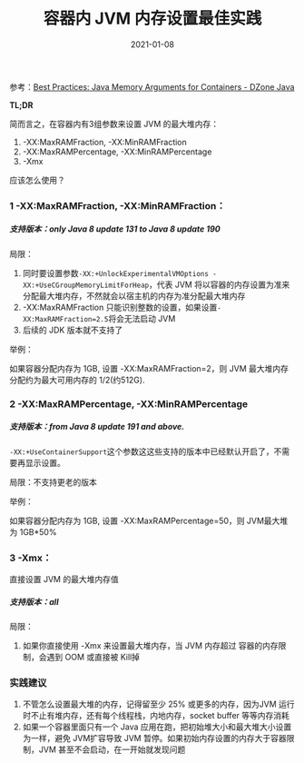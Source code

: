﻿---
title: 容器内 JVM 内存设置最佳实践
date: 2021-01-08
category:
  - 编程技术
tag:
  - Java
  - JVM
  - docker
--- 

参考：[Best Practices: Java Memory Arguments for Containers - DZone Java](https://dzone.com/articles/best-practices-java-memory-arguments-for-container)

**TL;DR**

 简而言之，在容器内有3组参数来设置 JVM 的最大堆内存：

1. -XX:MaxRAMFraction, -XX:MinRAMFraction
2. -XX:MaxRAMPercentage, -XX:MinRAMPercentage
3. -Xmx 

应该怎么使用？

### 1 -XX:MaxRAMFraction, -XX:MinRAMFraction：

##### 支持版本：only Java 8 update 131 to Java 8 update 190

局限：

1. 同时要设置参数`-XX:+UnlockExperimentalVMOptions -XX:+UseCGroupMemoryLimitForHeap`，代表 JVM 将以容器的内存设置为准来分配最大堆内存，不然就会以宿主机的内存为准分配最大堆内存
2. -XX:MaxRAMFraction 只能识别整数的设置，如果设置`-XX:MaxRAMFraction=2.5`将会无法启动 JVM
3. 后续的 JDK 版本就不支持了

举例：

如果容器分配内存为 1GB, 设置 -XX:MaxRAMFraction=2，则 JVM 最大堆内存分配约为最大可用内存的 1/2(约512G).

### 2 -XX:MaxRAMPercentage, -XX:MinRAMPercentage

##### 支持版本：from Java 8 update 191 and above.

`-XX:+UseContainerSupport`这个参数这这些支持的版本中已经默认开启了，不需要再显示设置。

局限：不支持更老的版本

举例：

如果容器分配内存为 1GB, 设置 -XX:MaxRAMPercentage=50，则 JVM最大堆为 1GB*50%

### 3 -Xmx：

直接设置 JVM 的最大堆内存值

##### 支持版本：all

局限：

1. 如果你直接使用 -Xmx 来设置最大堆内存，当 JVM 内存超过 容器的内存限制，会遇到 OOM 或直接被 Kill掉




### 实践建议

1. 不管怎么设置最大堆的内存，记得留至少 25% 或更多的内存，因为JVM 运行时不止有堆内存，还有每个线程栈，内地内存，socket buffer 等等内存消耗
2. 如果一个容器里面只有一个 Java 应用在跑，把初始堆大小和最大堆大小设置为一样，避免 JVM扩容导致 JVM 暂停。如果初始内存设置的内存大于容器限制，JVM 甚至不会启动，在一开始就发现问题


